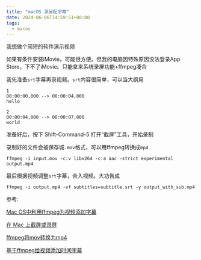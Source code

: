 ```yaml
---
title: "macOS 录屏配字幕"
date: 2024-06-06T14:59:51+08:00
tags: 
  - macos
---
```


我想做个简短的软件演示视频

如果有条件安装iMovie，可能很方便。但我的电脑因特殊原因没法登录App Store，下不了iMovie。只能拿来系统录屏功能+ffmpeg凑合

我先准备`srt`字幕再录视频。`srt`内容很简单，可以当大纲用

```
1
00:00:00,000 --> 00:00:04,000
hello

2
00:00:04,000 --> 00:00:07,000
world
```

准备好后，按下 Shift-Command-5 打开“截屏”工具，开始录制

录制好的文件会被保存城`.mov`格式，可以用ffmpeg转换成`mp4`
```
ffmpeg -i input.mov -c:v libx264 -c:a aac -strict experimental output.mp4
```

最后根据视频调整`srt`字幕，合入视频。大功告成
```
ffmpeg -i output.mp4 -vf subtitles=subtitle.srt -y output_with_sub.mp4
```

参考:

[Mac OS中利用ffmpeg为视频添加字幕](https://developer.aliyun.com/article/996308)

[在 Mac 上截屏或录屏](https://support.apple.com/zh-cn/guide/mac-help/mh26782/mac)

[ffmpeg将mov转换为mp4](https://cloud.tencent.com/developer/information/ffmpeg%E5%B0%86mov%E8%BD%AC%E6%8D%A2%E4%B8%BAmp4-ask)

[基于ffmpeg给视频添加时间字幕](https://blog.csdn.net/a486259/article/details/133718711)